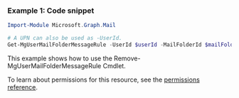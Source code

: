 ### Example 1: Code snippet

```powershellImport-Module Microsoft.Graph.Mail

# A UPN can also be used as -UserId.
Get-MgUserMailFolderMessageRule -UserId $userId -MailFolderId $mailFolderId -MessageRuleId $messageRuleId
```
This example shows how to use the Remove-MgUserMailFolderMessageRule Cmdlet.
To learn about permissions for this resource, see the [permissions reference](/graph/permissions-reference).

